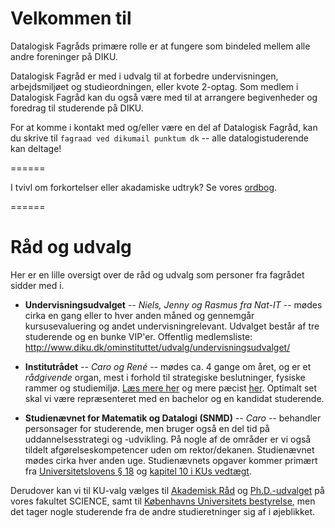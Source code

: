Velkommen til
=============

Datalogisk Fagråds primære rolle er at fungere som bindeled mellem alle andre
foreninger på DIKU.

Datalogisk Fagråd er med i udvalg til at forbedre undervisningen, arbejdsmiljøet
og studieordningen, eller kvote 2-optag.  Som medlem i Datalogisk Fagråd kan du
også være med til at arrangere begivenheder og foredrag til studerende på DIKU.

For at komme i kontakt med og/eller være en del af Datalogisk Fagråd, kan du
skrive til `fagraad ved dikumail punktum dk` -- alle datalogistuderende kan
deltage!

======

I tvivl om forkortelser eller akadamiske udtryk?  Se vores [ordbog](ordbog.md).

======

# Råd og udvalg

Her er en lille oversigt over de råd og udvalg som personer fra fagrådet sidder
med i.

* **Undervisningsudvalget** -- *Niels, Jenny og Rasmus fra Nat-IT* -- mødes
cirka en gang eller to hver anden måned og gennemgår kursusevaluering og andet
undervisningrelevant.  Udvalget består af tre studerende og en bunke VIP'er.
Offentlig medlemsliste:
http://www.diku.dk/ominstituttet/udvalg/undervisningsudvalget/

* **Institutrådet** -- *Caro og René* -- mødes ca. 4 gange om året, og er et
*rådgivende* organ, mest i forhold til strategiske beslutninger, fysiske rammer og
studiemiljø.
[Læs mere her](https://intranet.ku.dk/diku/about_diku/committees/Pages/DepartmentCouncil.aspx)
og mere pæcist
[her](https://intranet.ku.dk/diku/about_diku/committees/Documents/Rules%20of%20procedure%20for%20the%20Department%20Council%20at%20DIKU-%2022%20April%202013.pdf).
Optimalt set skal vi være repræsenteret med en bachelor og en kandidat
studerende.


* **Studienævnet for Matematik og Datalogi (SNMD)** -- *Caro* -- behandler
personsager for studerende, men bruger også en del tid på uddannelsesstrategi og
-udvikling.  På nogle af de områder er vi også tildelt afgørelseskompetencer
uden om rektor/dekanen.  Studienævnet mødes cirka hver anden uge.  Studienævnets
opgaver kommer primært fra
[Universitetslovens § 18](https://www.retsinformation.dk/Forms/R0710.aspx?id=164209#P18)
og [kapitel 10 i KUs vedtægt](http://bestyrelse.ku.dk/vedtaegt/).

Derudover kan vi til KU-valg vælges til
[Akademisk Råd](http://www.science.ku.dk/fakultetet/organisation/raad-udvalg-og-naevn/akademisk-raad/)
og
[Ph.D.-udvalget](http://www.science.ku.dk/english/research/phd/contacts/studyboard/)
på vores fakultet SCIENCE, samt til
[Københavns Universitets bestyrelse](http://bestyrelse.ku.dk/), men det tager
nogle studerende fra de andre studieretninger sig af i øjeblikket.
